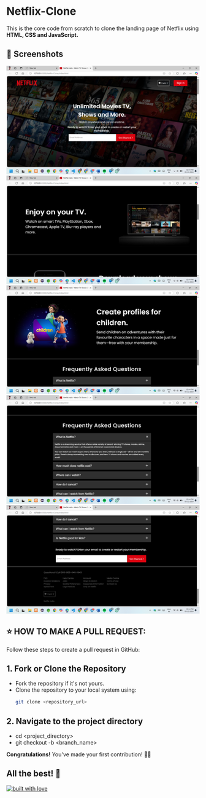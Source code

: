 # Netflix-Clone
This is the core code from scratch to clone the landing page of Netflix using **HTML, CSS and JavaScript.**

## 📸 Screenshots
![image1](image/img1.png)
![image1](image/img2.png)
![image1](image/img3.png)
![image1](image/img4.png)
![image1](image/img5.png)


## ⭐ HOW TO MAKE A PULL REQUEST:


Follow these steps to create a pull request in GitHub:

## 1. Fork or Clone the Repository
- Fork the repository if it's not yours.
- Clone the repository to your local system using:
  ```bash
  git clone <repository_url>

## 2. Navigate to the project directory
- cd <project_directory>
- git checkout -b <branch_name>

 

**Congratulations!** You've made your first contribution! 🙌🏼



## All the best! 🥇

<p align="center">

[![built with love](https://forthebadge.com/images/badges/built-with-love.svg)](https://github.com/Susmita-Dey/Netflix-Clone)

</p>
